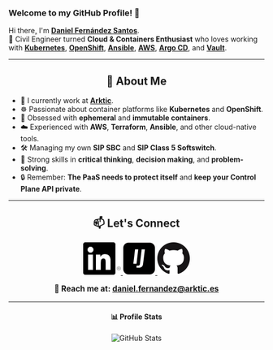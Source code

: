 ### Welcome to my GitHub Profile! 👋

Hi there[,](img/gifs/hithere.gif) I'm **[Daniel Fernández Santos](https://github.com/danifernandezs)**.  
👷 Civil Engineer turned **Cloud & Containers Enthusiast** who loves working with **[Kubernetes](https://kubernetes.io/docs/home/)**, **[OpenShift](https://docs.redhat.com/en/documentation/openshift_container_platform)**, **[Ansible](https://www.redhat.com/en/ansible-collaborative)**, **[AWS](https://aws.amazon.com/)**, **[Argo CD](https://argo-cd.readthedocs.io/en/stable/)**, and **[Vault](https://www.vaultproject.io/)**.

---

<h2 align="center">🚀 About Me</h2>

- 💼 I currently work at **[Arktic](https://www.arktic.es/)**.
- ☸️ Passionate about container platforms like **Kubernetes** and **OpenShift**.
- 🐳 Obsessed with **ephemeral** and **immutable containers**.
- ☁️ Experienced with **AWS**, **Terraform**, **Ansible**, and other cloud-native tools.
- 🛠️ Managing my own **SIP SBC** and **SIP Class 5 Softswitch**.
- 🧠 Strong skills in **critical thinking**, **decision making**, and **problem-solving**.
- 🔒 Remember: **The PaaS needs to protect itself** and **keep your Control Plane API private**.

---

<h2 align="center">📫 Let's Connect</h2>

<p align="center">

  <a href="https://www.linkedin.com/in/danifernandezs/" target="_blank">
    <img src="img/LinkedIn/In-Black-66px-R.png" alt="LinkedIn Profile" height="64" width="74">
  </a>
  
  <a href="https://www.infojobs.net/daniel-fernandez-santos-2.prf" target="_blank">
    <img src="img/InfoJobs/InfoJobs-Black.png" alt="InfoJobs Profile" height="64" width="64">
  </a>

  <a href="https://github.com/danifernandezs" target="_blank">
    <img src="img/GitHub/GitHub-Mark-64px.png" alt="GitHub Profile" height="64" width="64">
  </a>
</p>

<p align="center" style="font-size: 1.1em;">
  <strong>📧 Reach me at: </strong>  
  <a href="mailto:daniel.fernandez@arktic.es"><strong>daniel.fernandez@arktic.es</strong></a>
</p>

---

<h4 align="center">📊 Profile Stats</h4>

<p align="center">
  <img src="https://github-readme-stats.vercel.app/api?username=danifernandezs&show_icons=true&theme=buefy" alt="GitHub Stats" />
</p>
